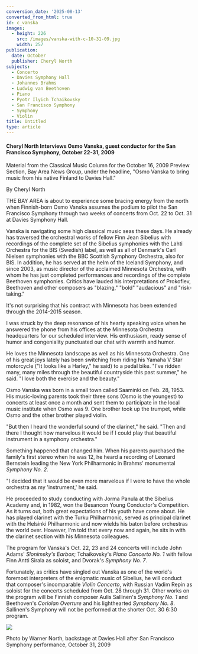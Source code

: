 ```yaml
---
conversion_date: '2025-08-13'
converted_from_html: true
id: c_vanska
images:
  - height: 226
    src: /images/vanska-with-c-10-31-09.jpg
    width: 257
publication:
  date: October
  publisher: Cheryl North
subjects:
  - Concerto
  - Davies Symphony Hall
  - Johannes Brahms
  - Ludwig van Beethoven
  - Piano
  - Pyotr Ilyich Tchaikovsky
  - San Francisco Symphony
  - Symphony
  - Violin
title: Untitled
type: article
---
```


#### **Cheryl North Interviews Osmo Vanska, guest conductor for the San Francisco Symphony, October 22-31, 2009**

Material from the Classical Music Column for the October 16, 2009 Preview Section, Bay Area News Group, under the headline, "Osmo Vanska to bring music from his native Finland to Davies Hall."

By Cheryl North

THE BAY AREA is about to experience some bracing energy from the north when Finnish-born Osmo Vanska assumes the podium to pilot the San Francisco Symphony through two weeks of concerts from Oct. 22 to Oct. 31 at Davies Symphony Hall.

Vanska is navigating some high classical music seas these days. He already has traversed the orchestral works of fellow Finn Jean Sibelius with recordings of the complete set of the Sibelius symphonies with the Lahti Orchestra for the BIS (Swedish) label, as well as all of Denmark's Carl Nielsen symphonies with the BBC Scottish Symphony Orchestra, also for BIS. In addition, he has served at the helm of the Iceland Symphony, and since 2003, as music director of the acclaimed Minnesota Orchestra, with whom he has just completed performances and recordings of the complete Beethoven symphonies. Critics have lauded his interpretations of Prokofiev, Beethoven and other composers as "blazing," "bold" "audacious" and "risk-taking."

It's not surprising that his contract with Minnesota has been extended through the 2014-2015 season.

I was struck by the deep resonance of his hearty speaking voice when he answered the phone from his offices at the Minnesota Orchestra headquarters for our scheduled interview. His enthusiasm, ready sense of humor and congeniality punctuated our chat with warmth and humor.

He loves the Minnesota landscape as well as his Minnesota Orchestra. One of his great joys lately has been switching from riding his Yamaha V Star motorcycle ("It looks like a Harley," he said) to a pedal bike. "I've ridden many, many miles through the beautiful countryside this past summer," he said. "I love both the exercise and the beauty."

Osmo Vanska was born in a small town called Saaminki on Feb. 28, 1953. His music-loving parents took their three sons (Osmo is the youngest) to concerts at least once a month and sent them to participate in the local music institute when Osmo was 9. One brother took up the trumpet, while Osmo and the other brother played violin.

"But then I heard the wonderful sound of the clarinet," he said. "Then and there I thought how marvelous it would be if I could play that beautiful instrument in a symphony orchestra."

Something happened that changed him. When his parents purchased the family's first stereo when he was 12, he heard a recording of Leonard Bernstein leading the New York Philharmonic in Brahms' monumental *Symphony No. 2*.

"I decided that it would be even more marvelous if I were to have the whole orchestra as my 'instrument,' he said.

He proceeded to study conducting with Jorma Panula at the Sibelius Academy and, in 1982, won the Besancon Young Conductor's Competition. As it turns out, both great expectations of his youth have come about. He has played clarinet with the Turku Philharmonic, served as principal clarinet with the Helsinki Philharmonic and now wields his baton before orchestras the world over. However, I'm told that every now and again, he sits in with the clarinet section with his Minnesota colleagues.

The program for Vanska's Oct. 22, 23 and 24 concerts will include John Adams' *Slonimsky's Earbox*; Tchaikovsky's *Piano Concerto No. 1* with fellow Finn Antti Sirala as soloist, and Dvorak's *Symphony No. 7*.

Fortunately, as critics have singled out Vanska as one of the world's foremost interpreters of the enigmatic music of Sibelius, he will conduct that composer's incomparable *Violin Concerto*, with Russian Vadim Repin as soloist for the concerts scheduled from Oct. 28 through 31. Other works on the program will be Finnish composer Aulis Sallinen's *Symphony No. 1* and Beethoven's *Coriolan Overture* and his lighthearted *Symphony No. 8*. Sallinen's Symphony will not be performed at the shorter Oct. 30 6:30 program.

![](/images/vanska-with-c-10-31-09.jpg)

Photo by Warner North, backstage at
Davies Hall after San Francisco Symphony performance, October 31, 2009

